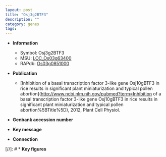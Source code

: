 ```yaml
---
layout: post
title: "Osj3g2BTF3"
description: ""
category: genes
tags: 
---
```


* **Information**  
    + Symbol: Osj3g2BTF3  
    + MSU: [LOC_Os03g63400](http://rice.uga.edu/cgi-bin/ORF_infopage.cgi?orf=LOC_Os03g63400)  
    + RAPdb: [Os03g0851000](https://rapdb.dna.affrc.go.jp/locus/?name=Os03g0851000)  

* **Publication**  
    + [Inhibition of a basal transcription factor 3-like gene Osj10gBTF3 in rice results in significant plant miniaturization and typical pollen abortion](http://www.ncbi.nlm.nih.gov/pubmed?term=Inhibition of a basal transcription factor 3-like gene Osj10gBTF3 in rice results in significant plant miniaturization and typical pollen abortion%5BTitle%5D), 2012, Plant Cell Physiol.

* **Genbank accession number**  

* **Key message**  

* **Connection**  

[//]: # * **Key figures**  


